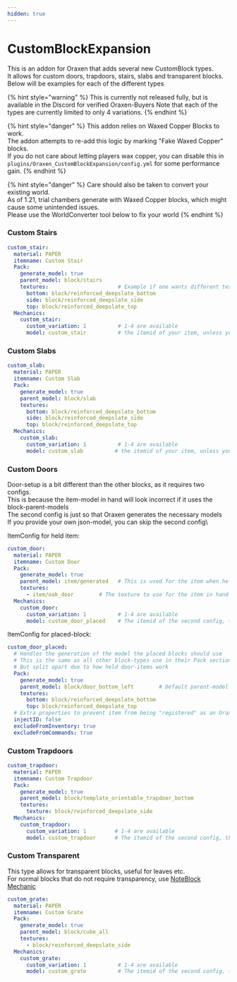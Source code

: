 ```yaml
---
hidden: true
---
```


# CustomBlockExpansion

This is an addon for Oraxen that adds several new CustomBlock types.\
It allows for custom doors, trapdoors, stairs, slabs and transparent blocks.\
Below will be examples for each of the different types

{% hint style="warning" %}
This is currently not released fully, but is available in the Discord for verified Oraxen-Buyers Note that each of the types are currently limited to only 4 variations.
{% endhint %}

{% hint style="danger" %}
This addon relies on Waxed Copper Blocks to work.\
The addon attempts to re-add this logic by marking "Fake Waxed Copper" blocks.\
If you do not care about letting players wax copper, you can disable this in `plugins/Oraxen_CustomBlockExpansion/config.yml` for some performance gain.
{% endhint %}

{% hint style="danger" %}
Care should also be taken to convert your existing world.\
As of 1.21, trial chambers generate with Waxed Copper blocks, which might cause some unintended issues.\
Please use the WorldConverter tool below to fix your world
{% endhint %}

### Custom Stairs

```yaml
custom_stair:
  material: PAPER
  itemname: Custom Stair
  Pack:
    generate_model: true
    parent_model: block/stairs
    textures:                      # Example if one wants different textures
      bottom: block/reinforced_deepslate_bottom
      side: block/reinforced_deepslate_side
      top: block/reinforced_deepslate_top
  Mechanics:
    custom_stair:
      custom_variation: 1          # 1-4 are available
      model: custom_stair          # the itemid of your item, unless you provided a model not textures
```

### Custom Slabs

```yaml
custom_slab:
  material: PAPER
  itemname: Custom Slab
  Pack:
    generate_model: true
    parent_model: block/slab
    textures:
      bottom: block/reinforced_deepslate_bottom
      side: block/reinforced_deepslate_side
      top: block/reinforced_deepslate_top
  Mechanics:
    custom_slab:
      custom_variation: 1          # 1-4 are available
      model: custom_slab          # the itemid of your item, unless you provided a model not textures
```

### Custom Doors

Door-setup is a bit different than the other blocks, as it requires two configs.\
This is because the item-model in hand will look incorrect if it uses the block-parent-models\
The second config is just so that Oraxen generates the necessary models\
If you provide your own json-model, you can skip the second config\\

ItemConfig for held item:

```yaml
custom_door:
  material: PAPER
  itemname: Custom Door
  Pack:
    generate_model: true
    parent_model: item/generated   # This is used for the item when held in hand
    textures:
      - item/oak_door        # The texture to use for the item in hand
  Mechanics:
    custom_door:
      custom_variation: 1          # 1-4 are available
      model: custom_door_placed    # The itemid of the second config, that generates the block-model
```

ItemConfig for placed-block:

```yaml
custom_door_placed:
  # Handles the generation of the model the placed blocks should use
  # This is the same as all other block-types use in their Pack section
  # But split apart due to how held door-items work
  Pack:
    generate_model: true
    parent_model: block/door_bottom_left        # Default parent-model for doors
    textures:
      bottom: block/reinforced_deepslate_bottom
      top: block/reinforced_deepslate_top
  # Extra properties to prevent item from being "registered" as an OraxenItem
  injectID: false
  excludeFromInventory: true
  excludeFromCommands: true
```

### Custom Trapdoors

```yaml
custom_trapdoor:
  material: PAPER
  itemname: Custom Trapdoor
  Pack:
    generate_model: true
    parent_model: block/template_orientable_trapdoor_bottom
    textures:
      texture: block/reinforced_deepslate_side
  Mechanics:
    custom_trapdoor:
      custom_variation: 1         # 1-4 are available
      model: custom_trapdoor      # The itemid of the second config, that generates the block-model
```

### Custom Transparent

This type allows for transparent blocks, useful for leaves etc.\
For normal blocks that do not require transparency, use [NoteBlock Mechanic](../mechanics/custom-block-mechanics/noteblock-mechanic/)

```yaml
custom_grate:
  material: PAPER
  itemname: Custom Grate
  Pack:
    generate_model: true
    parent_model: block/cube_all
    textures:
      - block/reinforced_deepslate_side
  Mechanics:
    custom_grate:
      custom_variation: 1          # 1-4 are available
      model: custom_grate          # The itemid of the second config, that generates the block-model
```
